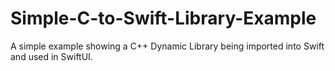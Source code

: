 # Simple-C-to-Swift-Library-Example
A simple example showing a C++ Dynamic Library being imported into Swift and used in SwiftUI.
